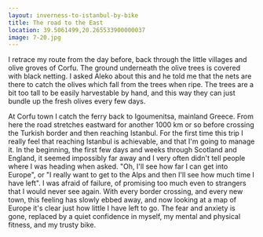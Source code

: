 ```yaml
---
layout: inverness-to-istanbul-by-bike
title: The road to the East
location: 39.5061499,20.265533900000037
image: 7-20.jpg
---
```

I retrace my route from the day before, back through the little villages and olive groves of Corfu. The ground underneath the olive trees is covered with black netting. I asked Aleko about this and he told me that the nets are there to catch the olives which fall from the trees when ripe. The trees are a bit too tall to be easily harvestable by hand, and this way they can just bundle up the fresh olives every few days.

At Corfu town I catch the ferry back to Igoumenitsa, mainland Greece. From here the road stretches eastward for another 1000 km or so before crossing the Turkish border and then reaching Istanbul. For the first time this trip I really feel that reaching Istanbul is achievable, and that I'm going to manage it. In the beginning, the first few days and weeks through Scotland and England, it seemed impossibly far away and I very often didn't tell people where I was heading when asked. "Oh, I'll see how far I can get into Europe", or "I really want to get to the Alps and then I'll see how much time I have left". I was afraid of failure, of promising too much even to strangers that I would never see again. With every border crossing, and every new town, this feeling has slowly ebbed away, and now looking at a map of Europe it's clear just how little I have left to go. The fear and anxiety is gone, replaced by a quiet confidence in myself, my mental and physical fitness, and my trusty bike.